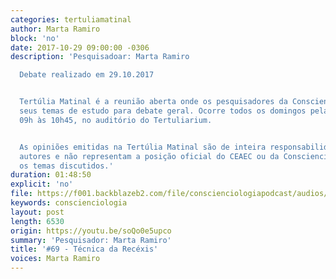 ```yaml
---
categories: tertuliamatinal
author: Marta Ramiro
block: 'no'
date: 2017-10-29 09:00:00 -0306
description: 'Pesquisadoar: Marta Ramiro

  Debate realizado em 29.10.2017


  Tertúlia Matinal é a reunião aberta onde os pesquisadores da Conscienciologia apresentam
  seus temas de estudo para debate geral. Ocorre todos os domingos pela manhã, das
  09h às 10h45, no auditório do Tertuliarium.


  As opiniões emitidas na Tertúlia Matinal são de inteira responsabilidade de seus
  autores e não representam a posição oficial do CEAEC ou da Conscienciologia sobre
  os temas discutidos.'
duration: 01:48:50
explicit: 'no'
file: https://f001.backblazeb2.com/file/conscienciologiapodcast/audios/soQo0e5upco.m4a
keywords: conscienciologia
layout: post
length: 6530
origin: https://youtu.be/soQo0e5upco
summary: 'Pesquisador: Marta Ramiro'
title: '#69 - Técnica da Recéxis'
voices: Marta Ramiro
---
```

